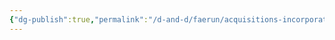 ```yaml
---
{"dg-publish":true,"permalink":"/d-and-d/faerun/acquisitions-incorporated/player-viewable/franchise-management/employee-files/dabshabah-the-kind/"}
---
```


